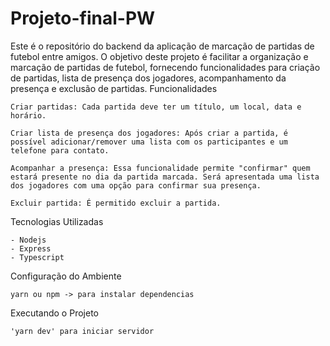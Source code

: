 # Projeto-final-PW
Este é o repositório do backend da aplicação de marcação de partidas de futebol entre amigos. O objetivo deste projeto é facilitar a organização e marcação de partidas de futebol, fornecendo funcionalidades para criação de partidas, lista de presença dos jogadores, acompanhamento da presença e exclusão de partidas.
Funcionalidades

    Criar partidas: Cada partida deve ter um título, um local, data e horário.

    Criar lista de presença dos jogadores: Após criar a partida, é possível adicionar/remover uma lista com os participantes e um telefone para contato.

    Acompanhar a presença: Essa funcionalidade permite "confirmar" quem estará presente no dia da partida marcada. Será apresentada uma lista dos jogadores com uma opção para confirmar sua presença.

    Excluir partida: É permitido excluir a partida.

Tecnologias Utilizadas

    - Nodejs
    - Express
    - Typescript

Configuração do Ambiente

    yarn ou npm -> para instalar dependencias

Executando o Projeto

    'yarn dev' para iniciar servidor
